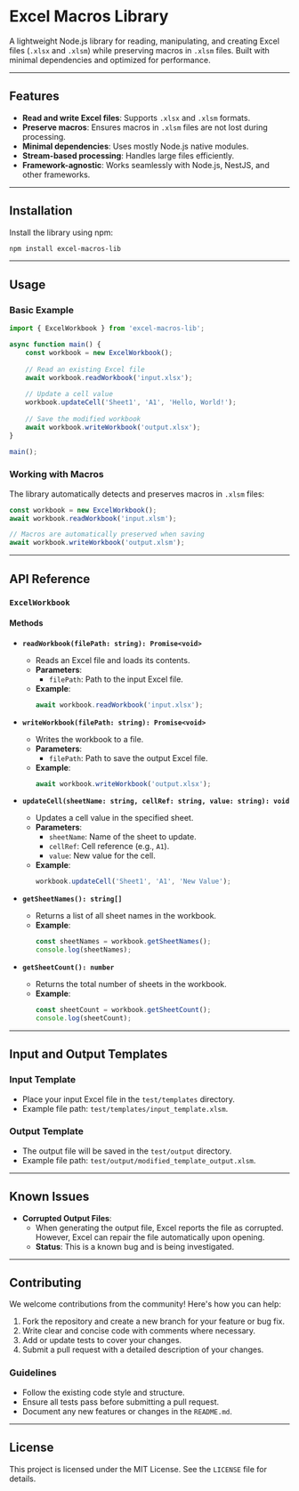# Excel Macros Library

A lightweight Node.js library for reading, manipulating, and creating Excel files (`.xlsx` and `.xlsm`) while preserving macros in `.xlsm` files. Built with minimal dependencies and optimized for performance.

---

## Features

- **Read and write Excel files**: Supports `.xlsx` and `.xlsm` formats.
- **Preserve macros**: Ensures macros in `.xlsm` files are not lost during processing.
- **Minimal dependencies**: Uses mostly Node.js native modules.
- **Stream-based processing**: Handles large files efficiently.
- **Framework-agnostic**: Works seamlessly with Node.js, NestJS, and other frameworks.

---

## Installation

Install the library using npm:

```bash
npm install excel-macros-lib
```

---

## Usage

### Basic Example

```typescript
import { ExcelWorkbook } from 'excel-macros-lib';

async function main() {
    const workbook = new ExcelWorkbook();
    
    // Read an existing Excel file
    await workbook.readWorkbook('input.xlsx');
    
    // Update a cell value
    workbook.updateCell('Sheet1', 'A1', 'Hello, World!');
    
    // Save the modified workbook
    await workbook.writeWorkbook('output.xlsx');
}

main();
```

### Working with Macros

The library automatically detects and preserves macros in `.xlsm` files:

```typescript
const workbook = new ExcelWorkbook();
await workbook.readWorkbook('input.xlsm');

// Macros are automatically preserved when saving
await workbook.writeWorkbook('output.xlsm');
```

---

## API Reference

### `ExcelWorkbook`

#### Methods

- **`readWorkbook(filePath: string): Promise<void>`**
  - Reads an Excel file and loads its contents.
  - **Parameters**:
    - `filePath`: Path to the input Excel file.
  - **Example**:
    ```typescript
    await workbook.readWorkbook('input.xlsx');
    ```

- **`writeWorkbook(filePath: string): Promise<void>`**
  - Writes the workbook to a file.
  - **Parameters**:
    - `filePath`: Path to save the output Excel file.
  - **Example**:
    ```typescript
    await workbook.writeWorkbook('output.xlsx');
    ```

- **`updateCell(sheetName: string, cellRef: string, value: string): void`**
  - Updates a cell value in the specified sheet.
  - **Parameters**:
    - `sheetName`: Name of the sheet to update.
    - `cellRef`: Cell reference (e.g., `A1`).
    - `value`: New value for the cell.
  - **Example**:
    ```typescript
    workbook.updateCell('Sheet1', 'A1', 'New Value');
    ```

- **`getSheetNames(): string[]`**
  - Returns a list of all sheet names in the workbook.
  - **Example**:
    ```typescript
    const sheetNames = workbook.getSheetNames();
    console.log(sheetNames);
    ```

- **`getSheetCount(): number`**
  - Returns the total number of sheets in the workbook.
  - **Example**:
    ```typescript
    const sheetCount = workbook.getSheetCount();
    console.log(sheetCount);
    ```

---

## Input and Output Templates

### Input Template

- Place your input Excel file in the `test/templates` directory.
- Example file path: `test/templates/input_template.xlsm`.

### Output Template

- The output file will be saved in the `test/output` directory.
- Example file path: `test/output/modified_template_output.xlsm`.

---

## Known Issues

- **Corrupted Output Files**:
  - When generating the output file, Excel reports the file as corrupted. However, Excel can repair the file automatically upon opening.
  - **Status**: This is a known bug and is being investigated.

---

## Contributing

We welcome contributions from the community! Here's how you can help:

1. Fork the repository and create a new branch for your feature or bug fix.
2. Write clear and concise code with comments where necessary.
3. Add or update tests to cover your changes.
4. Submit a pull request with a detailed description of your changes.

### Guidelines

- Follow the existing code style and structure.
- Ensure all tests pass before submitting a pull request.
- Document any new features or changes in the `README.md`.

---

## License

This project is licensed under the MIT License. See the `LICENSE` file for details.